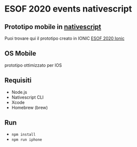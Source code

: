# ESOF 2020 events nativescript
## Prototipo mobile in [nativescript](https://www.nativescript.org)
Puoi trovare qui il prototipo creato in IONIC [ESOF 2020 Ionic](https://github.com/Alecass/esof-events-ionic)

## OS Mobile
prototipo ottimizzato per IOS

## Requisiti
* Node.js
* Nativescript CLI
* Xcode
* Homebrew (brew)

## Run
* `npm install`
* `npm run iphone`

